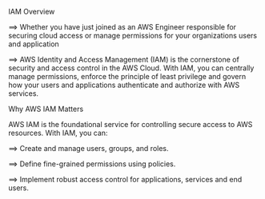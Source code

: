 IAM Overview

==> Whether you have just joined as an AWS Engineer responsible for securing cloud access or manage permissions for your organizations users and application

==> AWS Identity and Access Management (IAM) is the cornerstone of security and access control in the AWS Cloud.
With IAM, you can centrally manage permissions, enforce the principle of least privilege and govern how your users and applications authenticate and authorize with AWS services.


Why AWS IAM Matters

AWS IAM is the foundational service for controlling secure access to AWS resources. With IAM, you can:

==> Create and manage users, groups, and roles.

==> Define fine-grained permissions using policies.

==> Implement robust access control for applications, services and end users.
